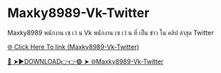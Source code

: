 # Maxky8989-Vk-Twitter
Maxky8989 พนักงาน เซ เว่ น Vk พนักงาน เซ เว่ น ที่ เป็น ข่าว ใน คลิป ล่าสุด Twitter

<a href="https://qomlix.cfd/wJKNS"> 🌐 Click Here To link (Maxky8989-Vk-Twitter)

🔴 ➤►DOWNLOAD👉👉🟢 ➤  <a href="https://qomlix.cfd/wJKNS"> 🌐Maxky8989-Vk-Twitter


